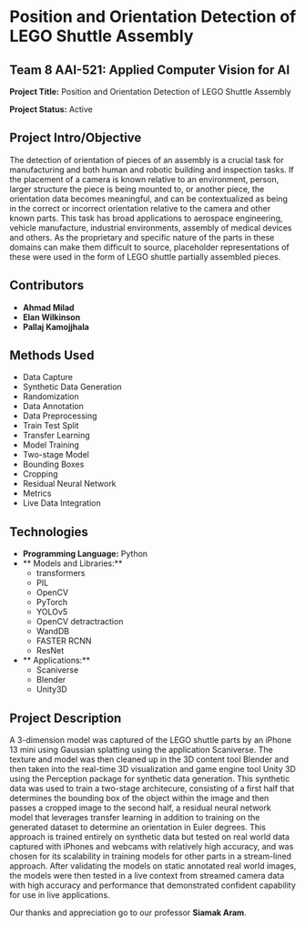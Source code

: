# Position and Orientation Detection of LEGO Shuttle Assembly

## Team 8 AAI-521: Applied Computer Vision for AI

**Project Title:** Position and Orientation Detection of LEGO Shuttle Assembly

**Project Status:** Active

## Project Intro/Objective

The detection of orientation of pieces of an assembly is a crucial task for manufacturing and both human and robotic building and inspection tasks. If the placement of a camera is known relative to an environment, person, larger structure the piece is being mounted to, or another piece, the orientation data becomes meaningful, and can be contextualized as being in the correct or incorrect orientation relative to the camera and other known parts. This task has broad applications to aerospace engineering, vehicle manufacture, industrial environments, assembly of medical devices and others. As the proprietary and specific nature of the parts in these domains can make them difficult to source, placeholder representations of these were used in the form of LEGO shuttle partially assembled pieces.

## Contributors

- **Ahmad Milad**
- **Elan Wilkinson**
- **Pallaj Kamojjhala**

## Methods Used

- Data Capture
- Synthetic Data Generation
- Randomization
- Data Annotation
- Data Preprocessing
- Train Test Split
- Transfer Learning
- Model Training
- Two-stage Model
- Bounding Boxes
- Cropping
- Residual Neural Network
- Metrics
- Live Data Integration

## Technologies

- **Programming Language:** Python
- ** Models and Libraries:** 
  - transformers
  - PIL
  - OpenCV
  - PyTorch
  - YOLOv5
  - OpenCV detractraction
  - WandDB
  - FASTER RCNN
  - ResNet
- ** Applications:**
  - Scaniverse
  - Blender
  - Unity3D

  
## Project Description

A 3-dimension model was captured of the LEGO shuttle parts by an iPhone 13 mini using Gaussian splatting using the application Scaniverse. The texture and model was then cleaned up in the 3D content tool Blender and then taken into the real-time 3D visualization and game engine tool Unity 3D using the Perception package for synthetic data generation. This synthetic data was used to train a two-stage architecure, consisting of a first half that determines the bounding box of the object within the image and then passes a cropped image to the second half, a residual neural network model that leverages transfer learning in addition to training on the generated dataset to determine an orientation in Euler degrees.  This approach is trained entirely on synthetic data but tested on real world data captured with iPhones and webcams with relatively high accuracy, and was chosen for its scalability in training models for other parts in a stream-lined approach. After validating the models on static annotated real world images, the models were then tested in a live context from streamed camera data with high accuracy and performance that demonstrated confident capability for use in live applications.

Our thanks and appreciation go to our professor **Siamak Aram**.
